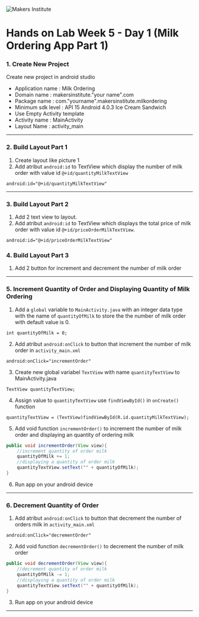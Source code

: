 ![Makers Institute](https://makersinstitute.id/img/logo-makersinstitute.png)

# Hands on Lab Week 5 - Day 1 (Milk Ordering App Part 1)

### <a name="lab11"></a>1. Create New Project
Create new project in android studio
- Application name  : Milk Ordering
- Domain name       : makersinstitute."your name".com
- Package name      : com."yourname".makersinstitute.milkordering
- Minimum sdk level : API 15 Android 4.0.3 Ice Cream Sandwich
- Use Empty Activity template
- Activity name     : MainActivity
- Layout Name       : activity_main

---

### <a name="lab12"></a>2. Build Layout Part 1
1. Create layout like picture 1 
2. Add atribut `android:id` to TextView which display the number of milk order with value id `@+id/quantityMilkTextView`
```
android:id="@+id/quantityMilkTextView"
```

---

### <a name="lab13"></a>3. Build Layout Part 2
1. Add 2 text view to layout. 
2. Add atribut `android:id` to TextView which displays the total price of milk order with value id `@+id/priceOrderMilkTextView`. 
```
android:id="@+id/priceOrderMilkTextView"
```

### <a name="lab14"></a>4. Build Layout Part 3
1. Add 2 button for increment and decrement the number of milk order

---

### <a name="lab15"></a>5. Increment Quantity of Order and Displaying Quantity of Milk Ordering 
1. Add a `global` variable to `MainActivity.java` with an integer data type with the name of `quantityOfMilk` to store the the number of milk order with default value is 0. 
```
int quantityOfMilk = 0;
```

2. Add atribut `android:onClick` to button that increment the number of milk order in `activity_main.xml` 
```
android:onClick="incrementOrder"
```

3. Create new global variabel `TextView` with name `quantityTextView` to MainActivity.java
```
TextView quantityTextView;
```

4. Assign value to `quantityTextView` use `findViewById()` in `onCreate()` function 
```
quantityTextView = (TextView)findViewById(R.id.quantityMilkTextView);
``` 

5. Add void function `incrementOrder()` to increment the number of milk order and displaying an quantity of ordering milk 
```Java
public void incrementOrder(View view){
    //increment quantity of order milk
    quantityOfMilk += 1;
    //displaying a quantity of order milk
    quantityTextView.setText("" + quantityOfMilk);
}
``` 

6. Run app on your android device 

---

### <a name="lab15"></a>6. Decrement Quantity of Order  
1. Add atribut `android:onClick` to button that decrement the number of orders milk in `activity_main.xml` 
```
android:onClick="decrementOrder"
``` 

2. Add void function `decrementOrder()` to decrement the number of milk order 
```Java
public void decrementOrder(View view){
    //decrement quantity of order milk
    quantityOfMilk -= 1;
    //displaying a quantity of order milk
    quantityTextView.setText("" + quantityOfMilk);
}
```

3. Run app on your android device 

---















